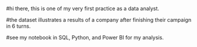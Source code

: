 #hi there, this is one of my very first practice as a data analyst.

#the dataset illustrates a results of a company after finishing their campaign in 6 turns.

#see my notebook in SQL, Python, and Power BI for my analysis. 
